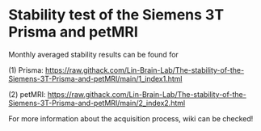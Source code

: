 # Stability test of the Siemens 3T Prisma and petMRI	

Monthly averaged stability results can be found for 	

(1) Prisma: https://raw.githack.com/Lin-Brain-Lab/The-stability-of-the-Siemens-3T-Prisma-and-petMRI/main/1_index1.html	

(2) petMRI: https://raw.githack.com/Lin-Brain-Lab/The-stability-of-the-Siemens-3T-Prisma-and-petMRI/main/2_index2.html

For more information about the acquisition process, wiki can be checked!
